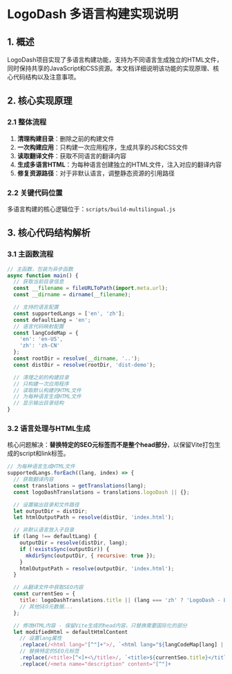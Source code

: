 # LogoDash 多语言构建实现说明

## 1. 概述

LogoDash项目实现了多语言构建功能，支持为不同语言生成独立的HTML文件，同时保持共享的JavaScript和CSS资源。本文档详细说明该功能的实现原理、核心代码结构以及注意事项。

## 2. 核心实现原理

### 2.1 整体流程

1. **清理构建目录**：删除之前的构建文件
2. **一次构建应用**：只构建一次应用程序，生成共享的JS和CSS文件
3. **读取翻译文件**：获取不同语言的翻译内容
4. **生成多语言HTML**：为每种语言创建独立的HTML文件，注入对应的翻译内容
5. **修复资源路径**：对于非默认语言，调整静态资源的引用路径

### 2.2 关键代码位置

多语言构建的核心逻辑位于：`scripts/build-multilingual.js`

## 3. 核心代码结构解析

### 3.1 主函数流程

```javascript
// 主函数，包装为异步函数
async function main() {
  // 获取当前目录信息
  const __filename = fileURLToPath(import.meta.url);
  const __dirname = dirname(__filename);

  // 支持的语言配置
  const supportedLangs = ['en', 'zh'];
  const defaultLang = 'en';
  // 语言代码映射配置
  const langCodeMap = {
    'en': 'en-US',
    'zh': 'zh-CN'
  };
  const rootDir = resolve(__dirname, '..');
  const distDir = resolve(rootDir, 'dist-demo');

  // 清理之前的构建目录
  // 只构建一次应用程序
  // 读取默认构建的HTML文件
  // 为每种语言生成HTML文件
  // 显示输出目录结构
}
```

### 3.2 语言处理与HTML生成

核心问题解决：**替换特定的SEO元标签而不是整个head部分**，以保留Vite打包生成的script和link标签。

```javascript
// 为每种语言生成HTML文件
supportedLangs.forEach((lang, index) => {
  // 获取翻译内容
  const translations = getTranslations(lang);
  const logoDashTranslations = translations.logoDash || {};

  // 设置输出目录和文件路径
  let outputDir = distDir;
  let htmlOutputPath = resolve(distDir, 'index.html');

  // 非默认语言放入子目录
  if (lang !== defaultLang) {
    outputDir = resolve(distDir, lang);
    if (!existsSync(outputDir)) {
      mkdirSync(outputDir, { recursive: true });
    }
    htmlOutputPath = resolve(outputDir, 'index.html');
  }

  // 从翻译文件中获取SEO内容
  const currentSeo = {
    title: logoDashTranslations.title || (lang === 'zh' ? 'LogoDash - Logo设计工具 | 轻松创建专业标志' : 'LogoDash - Logo Design Tool'),
    // 其他SEO元数据...
  };

  // 修改HTML内容 - 保留Vite生成的head内容，只替换需要国际化的部分
  let modifiedHtml = defaultHtmlContent
    // 设置lang属性
    .replace(/<html lang="[^"]+">/, `<html lang="${langCodeMap[lang] || lang}">`)
    // 替换特定的SEO元标签
    .replace(/<title>[^<]+<\/title>/, `<title>${currentSeo.title}</title>`)
    .replace(/<meta name="description" content="[^"]+